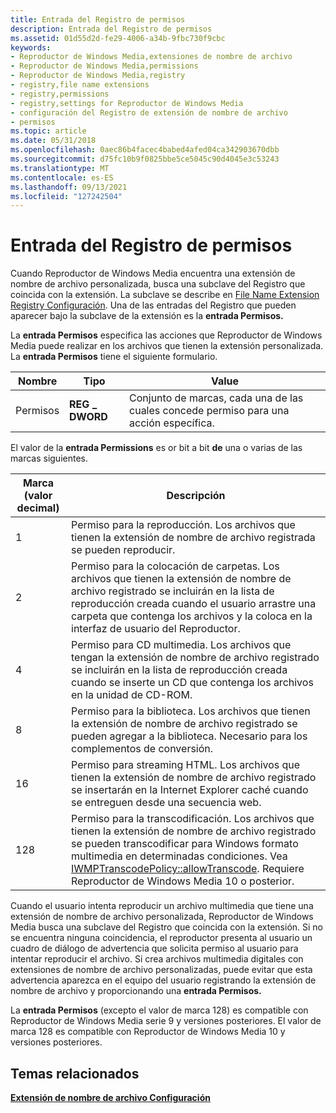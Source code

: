 ```yaml
---
title: Entrada del Registro de permisos
description: Entrada del Registro de permisos
ms.assetid: 01d55d2d-fe29-4006-a34b-9fbc730f9cbc
keywords:
- Reproductor de Windows Media,extensiones de nombre de archivo
- Reproductor de Windows Media,permissions
- Reproductor de Windows Media,registry
- registry,file name extensions
- registry,permissions
- registry,settings for Reproductor de Windows Media
- configuración del Registro de extensión de nombre de archivo
- permisos
ms.topic: article
ms.date: 05/31/2018
ms.openlocfilehash: 0aec86b4facec4babed4afed04ca342903670dbb
ms.sourcegitcommit: d75fc10b9f0825bbe5ce5045c90d4045e3c53243
ms.translationtype: MT
ms.contentlocale: es-ES
ms.lasthandoff: 09/13/2021
ms.locfileid: "127242504"
---
```

# <a name="permissions-registry-entry"></a>Entrada del Registro de permisos

Cuando Reproductor de Windows Media encuentra una extensión de nombre de archivo personalizada, busca una subclave del Registro que coincida con la extensión. La subclave se describe en [File Name Extension Registry Configuración](file-name-extension-registry-settings.md). Una de las entradas del Registro que pueden aparecer bajo la subclave de la extensión es la **entrada Permisos.**

La **entrada Permisos** especifica las acciones que Reproductor de Windows Media puede realizar en los archivos que tienen la extensión personalizada. La **entrada Permisos** tiene el siguiente formulario.



| Nombre        | Tipo           | Value                                                                  |
|-------------|----------------|------------------------------------------------------------------------|
| Permisos | **REG \_ DWORD** | Conjunto de marcas, cada una de las cuales concede permiso para una acción específica. |



 

El valor de la **entrada Permissions** es or bit a bit **de** una o varias de las marcas siguientes.



| Marca (valor decimal) | Descripción                                                                                                                                                                                                                                                                   |
|----------------------|-------------------------------------------------------------------------------------------------------------------------------------------------------------------------------------------------------------------------------------------------------------------------------|
| 1                    | Permiso para la reproducción. Los archivos que tienen la extensión de nombre de archivo registrada se pueden reproducir.                                                                                                                                                                                       |
| 2                    | Permiso para la colocación de carpetas. Los archivos que tienen la extensión de nombre de archivo registrado se incluirán en la lista de reproducción creada cuando el usuario arrastre una carpeta que contenga los archivos y la coloca en la interfaz de usuario del Reproductor.                                                      |
| 4                    | Permiso para CD multimedia. Los archivos que tengan la extensión de nombre de archivo registrado se incluirán en la lista de reproducción creada cuando se inserte un CD que contenga los archivos en la unidad de CD-ROM.                                                                                           |
| 8                    | Permiso para la biblioteca. Los archivos que tienen la extensión de nombre de archivo registrado se pueden agregar a la biblioteca. Necesario para los complementos de conversión.                                                                                                                                    |
| 16                   | Permiso para streaming HTML. Los archivos que tienen la extensión de nombre de archivo registrado se insertarán en la Internet Explorer caché cuando se entreguen desde una secuencia web.                                                                                                            |
| 128                  | Permiso para la transcodificación. Los archivos que tienen la extensión de nombre de archivo registrado se pueden transcodificar para Windows formato multimedia en determinadas condiciones. Vea [IWMPTranscodePolicy::allowTranscode](/previous-versions/windows/desktop/api/wmpservices/nf-wmpservices-iwmptranscodepolicy-allowtranscode). Requiere Reproductor de Windows Media 10 o posterior. |



 

Cuando el usuario intenta reproducir un archivo multimedia que tiene una extensión de nombre de archivo personalizada, Reproductor de Windows Media busca una subclave del Registro que coincida con la extensión. Si no se encuentra ninguna coincidencia, el reproductor presenta al usuario un cuadro de diálogo de advertencia que solicita permiso al usuario para intentar reproducir el archivo. Si crea archivos multimedia digitales con extensiones de nombre de archivo personalizadas, puede evitar que esta advertencia aparezca en el equipo del usuario registrando la extensión de nombre de archivo y proporcionando una **entrada Permisos.**

La **entrada Permisos** (excepto el valor de marca 128) es compatible con Reproductor de Windows Media serie 9 y versiones posteriores. El valor de marca 128 es compatible con Reproductor de Windows Media 10 y versiones posteriores.

## <a name="related-topics"></a>Temas relacionados

<dl> <dt>

[**Extensión de nombre de archivo Configuración**](file-name-extension-registry-settings.md)
</dt> </dl>

 

 




